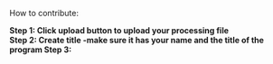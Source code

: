 How to contribute: 

<strong> Step 1: Click upload button to upload your processing file <br>
Step 2: Create title -make sure it has your name and the title of the program 
Step 3: 
